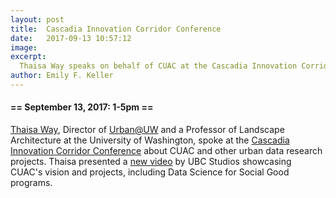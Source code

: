 ```yaml
---
layout: post
title:  Cascadia Innovation Corridor Conference
date:   2017-09-13 10:57:12
image:
excerpt:
  Thaisa Way speaks on behalf of CUAC at the Cascadia Innovation Corridor Conference
author: Emily F. Keller
---
```


#### == September 13, 2017: 1-5pm ==

[Thaisa Way](http://larch.be.washington.edu/people/thaisa-way/), Director of [Urban@UW](http://urban.uw.edu/) and a Professor of Landscape Architecture at the University of Washington, spoke at the [Cascadia Innovation Corridor Conference](https://www.seattlechamber.com/home/events/events-detail/2017/09/12/default-calendar/cascadia-innovation-corridor-conference) about CUAC and other urban data research projects. Thaisa presented a [new video](https://www.youtube.com/watch?time_continue=1&v=RWGm4q0bq6I) by UBC Studios showcasing CUAC's vision and projects, including Data Science for Social Good programs.

